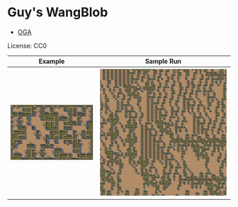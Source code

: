 Guy's WangBlob
===

* [OGA](https://opengameart.org/content/wang-%E2%80%98blob%E2%80%99-tileset)

License: CC0

| Example | Sample Run|
|---|---|
| ![tileset](data/commune_0.png) | ![sample run](data/wangblob_128x128.png) |


